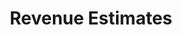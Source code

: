 ---
layout: bos_content
permalink: /featured-analysis/revenue-estimates/
title: Revenue Estimates
components:
- breadcrumbs:
  - title: Home
    url: "/"
  - title: Budget
    url: "/budget"
  - title: Featured Analysis
    url: "/featured-analysis/"
  - current: Revenue Estimates
  - published: 4/13/17
- intro:
  - title: Revenue estimates
    short_desc: >
      The City’s projected revenues provide the basis for planning FY18 
      appropriations to maintain a balanced budget.
    description: >
      Local sources continue to drive revenue growth in FY18, as property 
      tax and local receipts make up 93% of revenue growth over FY17.
    right_image: /img/fy18-estimated-revenue.jpg
    sidebar_menu: true    
- text_block:
  - title: Breaking down revenue
- text_col_2:
  - col: >
      <h5>State revenue growth</h5>
      <p>While the City is expected to experience continued robust property 
      tax growth in FY18, overall revenue growth is expected to be hampered by 
      sluggish state revenue growth. <blockquote>State revenue, the City’s second 
      largest revenue source, never recovered following the last recession, and 
      in FY18, Boston’s state revenue is budgeted to grow at 2.5% over FY17.</blockquote></p>
      <p>Net State Aid (state aid net of assessments) is budgeted to decline 
      as continued increases in state assessments for charter school tuition 
      surpass stagnant budgeted state revenue.</p>
  - col: 
    - img: /img/categories-recurring-revenue.jpg
    - blurb: >
        <h5>Growing our revenue base</h5>
        <p>The continued net decline in state aid highlights the risk of relying 
        on any one source of revenue. The City protects and grows its revenue base 
        through the expansion of current revenue sources and the pursuit of diversified 
        revenue sources that fit well with its economic strengths.</p>
        <p>Selected FY18 budgeted City revenues compare with FY17 budgeted revenues as follows:</p>
        <ul>
        <li>the net property tax levy increases by $110.7 million or 5.4%;</li>
        <li>excises increase by $720 thousand or 0.4%;</li>
        <li>miscellaneous department revenues increase by $9.7 million or 17.4%;</li>
        <li>licenses and permits increase by $3.5 million or 5.6%, and</li>
        <li>state aid increases by $10.7 million or 2.5%.</li>
        </ul>
- grid:
  - grid_title: More budget analysis
  - title: Property Tax
    body: >
      Tempting copy that would make someone click this featured analysis card.
    img: https://www.boston.gov/sites/default/files/styles/grid_card_image/public/allston2.jpg?itok=jMsIfnJ6
    link: /featured-analysis/property-tax/
  - title: State Aid
    body: >
      Tempting copy that would make someone click this featured analysis card.
    img: https://www.boston.gov/sites/default/files/styles/grid_card_image/public/allston2.jpg?itok=jMsIfnJ6
    link: /featured-analysis/state-aid/
  - title: Local Receipts
    body: >
      Tempting copy that would make someone click this featured analysis card.
    img: https://www.boston.gov/sites/default/files/styles/grid_card_image/public/allston2.jpg?itok=jMsIfnJ6
    link: /featured-analysis/local-receipts/
  - title: Available Funds
    body: >
      Tempting copy that would make someone click this featured analysis card.
    img: https://www.boston.gov/sites/default/files/styles/grid_card_image/public/allston2.jpg?itok=jMsIfnJ6
    link: /featured-analysis/available-funds/
  - title: Non-recurring Revenue
    body: >
      Tempting copy that would make someone click this featured analysis card.
    img: https://www.boston.gov/sites/default/files/styles/grid_card_image/public/allston2.jpg?itok=jMsIfnJ6
    link: /featured-analysis/non-recurring-revenue/
  - title: Revenue Overview
    body: >
      Tempting copy that would make someone click this featured analysis card.
    img: https://www.boston.gov/sites/default/files/styles/grid_card_image/public/allston2.jpg?itok=jMsIfnJ6
    link: /featured-analysis/revenue-overview/
---